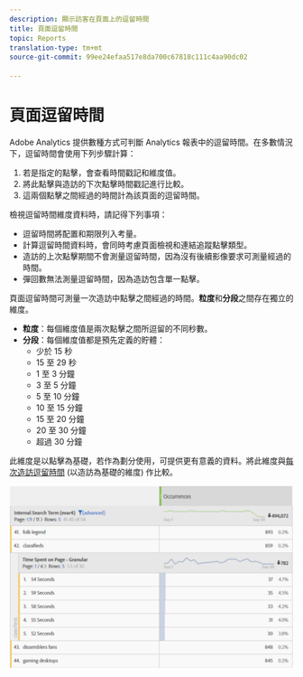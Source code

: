 ```yaml
---
description: 顯示訪客在頁面上的逗留時間
title: 頁面逗留時間
topic: Reports
translation-type: tm+mt
source-git-commit: 99ee24efaa517e8da700c67818c111c4aa90dc02

---
```



# 頁面逗留時間

Adobe Analytics 提供數種方式可判斷 Analytics 報表中的逗留時間。在多數情況下，逗留時間會使用下列步驟計算：

1. 若是指定的點擊，會查看時間戳記和維度值。
2. 將此點擊與造訪的下次點擊時間戳記進行比較。
3. 這兩個點擊之間經過的時間計為該頁面的逗留時間。

檢視逗留時間維度資料時，請記得下列事項：

* 逗留時間將配置和期限列入考量。
* 計算逗留時間資料時，會同時考慮頁面檢視和連結追蹤點擊類型。
* 造訪的上次點擊期間不會測量逗留時間，因為沒有後續影像要求可測量經過的時間。
* 彈回數無法測量逗留時間，因為造訪包含單一點擊。

頁面逗留時間可測量一次造訪中點擊之間經過的時間。**粒度**&#x200B;和&#x200B;**分段**&#x200B;之間存在獨立的維度。

* **粒度**：每個維度值是兩次點擊之間所逗留的不同秒數。
* **分段**：每個維度值都是預先定義的貯體：
   * 少於 15 秒
   * 15 至 29 秒
   * 1 至 3 分鐘
   * 3 至 5 分鐘
   * 5 至 10 分鐘
   * 10 至 15 分鐘
   * 15 至 20 分鐘
   * 20 至 30 分鐘
   * 超過 30 分鐘

此維度是以點擊為基礎，若作為劃分使用，可提供更有意義的資料。將此維度與[每次造訪逗留時間](reports-time-spent-per-visit.md) (以造訪為基礎的維度) 作比較。

![逗留時間](/help/components/c-variables/c-metrics/assets/time-spent1.png)
